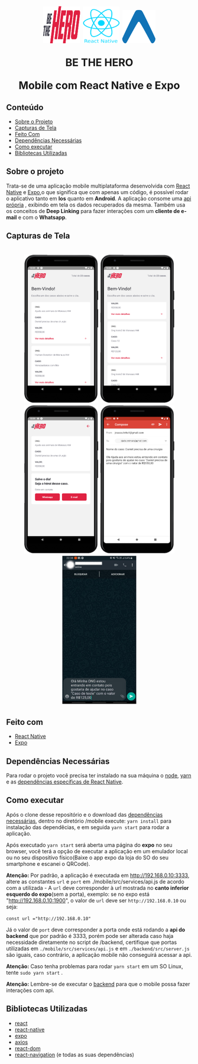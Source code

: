 <h1 align="center">
            <img src="./assets/logo.svg" alt="Be The Hero" width="100px" height="100px">
            <img src="./assets/react-native.png" alt="Be The Hero" width="100px" height="100px">
            <img src="./assets/expo.png" alt="Be The Hero" width="90px" height="90px">
    <p align="center"><strong>BE THE HERO</strong></p>
    <p align="center">Mobile com React Native e Expo</P>
</h1>

## Conteúdo
* [Sobre o Projeto](#sobre-o-projeto)
* [Capturas de Tela](#capturas-de-tela)
* [Feito Com](#feito-com)
* [Dependências Necessárias](#dependências-necessárias)
* [Como executar](#como-executar)
* [Bibliotecas Utilizadas](#bibliotecas-utilizadas)

## Sobre o projeto
Trata-se de uma aplicação mobile multiplataforma desenvolvida com [React Native](https://reactnative.dev/) e [Expo](https://expo.io/),o que significa que com apenas um código, é possível rodar o aplicativo tanto em **Ios** quanto em **Android**. A aplicação consome uma [api própria](https://github.com/RCout1nho/Be-The-Hero/tree/master/backend) , exibindo em tela os dados recuperados da mesma. Também usa os conceitos de **Deep Linking** para fazer interações com um **cliente de e-mail** e com o **Whatsapp**.


## Capturas de Tela

<h1 align="center">
    <img src="./assets/prints/Principal.png" alt="Be The Hero" width="200px" height="400px" >
    <img src="./assets/prints/Principal2.png" alt="Be The Hero" width="200px" height="400px">
    <img src="./assets/prints/Detalhes.png" alt="Be The Hero" width="200px" height="400px">
    <img src="./assets/prints/EnvioEmail.png" alt="Be The Hero" width="200px" height="400px">
    <img src="./assets/prints/EnvioWhatsapp.svg" alt="Be The Hero" width="200px" height="400px">
</h1>

## Feito com
* [React Native](https://reactnative.dev/)
* [Expo](https://expo.io/)

## Dependências Necessárias
Para rodar o projeto você precisa ter instalado na sua máquina o [node](https://nodejs.org/en/download/), [yarn](https://yarnpkg.com/) e as [dependências específicas de React Native](https://docs.rocketseat.dev/ambiente-react-native/introducao).

## Como executar
Após o clone desse repositório e o download das [dependências necessárias](#dependências-Necessárias), dentro no diretório /mobile execute: `yarn install`  para instalação das dependêcias, e em seguida `yarn start` para rodar a aplicação.

Após executado `yarn start` será aberta uma página do **expo** no seu browser, você terá a opção de executar a aplicação em um emulador local ou no seu dispositivo físico(Baixe o app expo da loja do SO do seu smartphone e escanei o QRCode).

**Atenção:** Por padrão, a aplicação é executada em http://192.168.0.10:3333, altere as constantes `url` e `port` em ./mobile/src/services/api.js de acordo com a utilizada - A `url` deve corresponder à url mostrada no **canto inferior esquerdo do expo**(sem a porta), exemplo: se no expo está "http://192.168.0.10:1900", o valor de `url` deve ser `http://192.168.0.10` ou seja:

 `const url ="http://192.168.0.10"` 

 Já o valor de `port` deve corresponder a porta onde está rodando a **api do backend** que por padrão é 3333, porém pode ser alterada caso haja necessidade diretamente no script de /backend, certifique que portas utilizadas em `./mobile/src/services/api.js` e em `./backend/src/server.js` são iguais, caso contrário, a aplicação mobile não conseguirá acessar a api. 

**Atenção:** Caso tenha problemas para rodar `yarn start` em um SO Linux, tente `sudo yarn start` . 

**Atenção:** Lembre-se de executar o [backend](https://github.com/RCout1nho/Be-The-Hero/blob/master/backend/README.md#como-executar) para que o mobile possa fazer interações com  api.


## Bibliotecas Utilizadas

* [react](https://pt-br.reactjs.org/)
* [react-native](https://reactnative.dev/)
* [expo](https://expo.io/)
* [axios](https://github.com/axios/axios)
* [react-dom](https://pt-br.reactjs.org/docs/react-dom.html)
* [react-navigation](https://reactnavigation.org/) (e todas as suas dependências)
